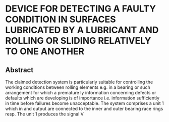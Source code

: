 # DEVICE FOR DETECTING A FAULTY CONDITION IN SURFACES LUBRICATED BY A LUBRICANT AND ROLLING OR SLIDING RELATIVELY TO ONE ANOTHER

## Abstract
The claimed detection system is particularly suitable for controlling the working conditions between rolling elements e.g. in a bearing or such arrangement for which a premature ly information concerning defects or defaults which are developing is of importance i.e. information sufficiently in time before failures become unacceptable. The system comprises a unit 1 which in and output are connected to the inner and outer bearing race rings resp. The unit 1 produces the signal V
